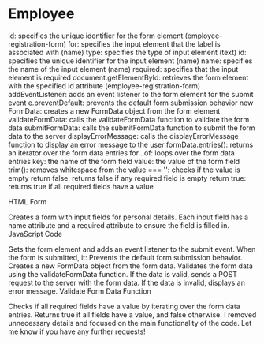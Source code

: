 # Employee

id: specifies the unique identifier for the form element (employee-registration-form)
for: specifies the input element that the label is associated with (name)
type: specifies the type of input element (text)
id: specifies the unique identifier for the input element (name)
name: specifies the name of the input element (name)
required: specifies that the input element is required
document.getElementById: retrieves the form element with the specified id attribute (employee-registration-form)
addEventListener: adds an event listener to the form element for the submit event
e.preventDefault: prevents the default form submission behavior
new FormData: creates a new FormData object from the form element
validateFormData: calls the validateFormData function to validate the form data
submitFormData: calls the submitFormData function to submit the form data to the server
displayErrorMessage: calls the displayErrorMessage function to display an error message to the user
formData.entries(): returns an iterator over the form data entries
for...of: loops over the form data entries
key: the name of the form field
value: the value of the form field
trim(): removes whitespace from the value
=== '': checks if the value is empty
return false: returns false if any required field is empty
return true: returns true if all required fields have a value

HTML Form

Creates a form with input fields for personal details.
Each input field has a name attribute and a required attribute to ensure the field is filled in.
JavaScript Code

Gets the form element and adds an event listener to the submit event.
When the form is submitted, it:
Prevents the default form submission behavior.
Creates a new FormData object from the form data.
Validates the form data using the validateFormData function.
If the data is valid, sends a POST request to the server with the form data.
If the data is invalid, displays an error message.
Validate Form Data Function

Checks if all required fields have a value by iterating over the form data entries.
Returns true if all fields have a value, and false otherwise.
I removed unnecessary details and focused on the main functionality of the code. Let me know if you have any further requests!
